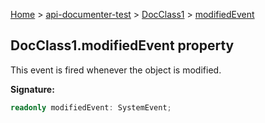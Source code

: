 [Home](./index) &gt; [api-documenter-test](./api-documenter-test.md) &gt; [DocClass1](./api-documenter-test.docclass1.md) &gt; [modifiedEvent](./api-documenter-test.docclass1.modifiedevent.md)

## DocClass1.modifiedEvent property

This event is fired whenever the object is modified.

<b>Signature:</b>

```typescript
readonly modifiedEvent: SystemEvent;
```
